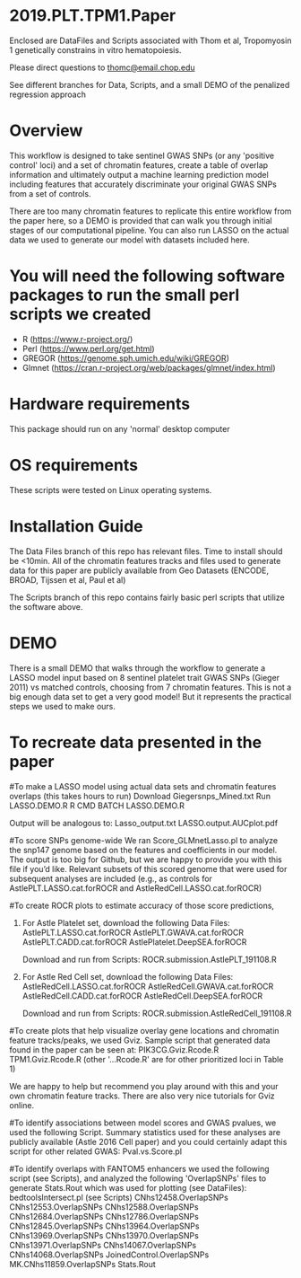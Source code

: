 # 2019.PLT.TPM1.Paper

Enclosed are DataFiles and Scripts associated with Thom et al, Tropomyosin 1 genetically constrains in vitro hematopoiesis. 

Please direct questions to thomc@email.chop.edu

See different branches for Data, Scripts, and a small DEMO of the penalized regression approach


# Overview
This workflow is designed to take sentinel GWAS SNPs (or any 'positive control' loci) and a set of chromatin features, create a table of overlap information and ultimately output a machine learning prediction model including features that accurately discriminate your original GWAS SNPs from a set of controls. 

There are too many chromatin features to replicate this entire workflow from the paper here, so a DEMO is provided that can walk you through initial stages of our computational pipeline. You can also run LASSO on the actual data we used to generate our model with datasets included here. 

# You will need the following software packages to run the small perl scripts we created
- R (https://www.r-project.org/)
- Perl (https://www.perl.org/get.html)
- GREGOR (https://genome.sph.umich.edu/wiki/GREGOR)
- Glmnet (https://cran.r-project.org/web/packages/glmnet/index.html)

# Hardware requirements
This package should run on any 'normal' desktop computer

# OS requirements
These scripts were tested on Linux operating systems.

# Installation Guide
The Data Files branch of this repo has relevant files. Time to install should be <10min. All of the chromatin features tracks and files used to generate data for this paper are publicly available from Geo Datasets (ENCODE, BROAD, Tijssen et al, Paul et al)

The Scripts branch of this repo contains fairly basic perl scripts that utilize the software above.

# DEMO
There is a small DEMO that walks through the workflow to generate a LASSO model input based on 8 sentinel platelet trait GWAS SNPs (Gieger 2011) vs matched controls, choosing from 7 chromatin features. 
This is not a big enough data set to get a very good model! But it represents the practical steps we used to make ours.

# To recreate data presented in the paper

#To make a LASSO model using actual data sets and chromatin features overlaps (this takes hours to run)
	Download Giegersnps_Mined.txt
	Run LASSO.DEMO.R
		R CMD BATCH LASSO.DEMO.R

   Output will be analogous to: 
	Lasso_output.txt
	LASSO.output.AUCplot.pdf
 

#To score SNPs genome-wide
We ran Score_GLMnetLasso.pl to analyze the snp147 genome based on the features and coefficients in our model.
The output is too big for Github, but we are happy to provide you with this file if you’d like.
Relevant subsets of this scored genome that were used for subsequent analyses are included (e.g., as controls for AstlePLT.LASSO.cat.forROCR and AstleRedCell.LASSO.cat.forROCR)

#To create ROCR plots to estimate accuracy of those score predictions, 

1. For Astle Platelet set, download the following Data Files: 
	AstlePLT.LASSO.cat.forROCR
	AstlePLT.GWAVA.cat.forROCR
	AstlePLT.CADD.cat.forROCR
	AstlePlatelet.DeepSEA.forROCR

	Download and run from Scripts: ROCR.submission.AstlePLT_191108.R

2. For Astle Red Cell set, download the following Data Files: 
	AstleRedCell.LASSO.cat.forROCR
	AstleRedCell.GWAVA.cat.forROCR
	AstleRedCell.CADD.cat.forROCR
	AstleRedCell.DeepSEA.forROCR

	Download and run from Scripts: ROCR.submission.AstleRedCell_191108.R
	

#To create plots that help visualize overlay gene locations and chromatin feature tracks/peaks, we used Gviz. Sample script that generated data found in the paper can be seen at: 
	PIK3CG.Gviz.Rcode.R
	TPM1.Gviz.Rcode.R
	(other '...Rcode.R' are for other prioritized loci in Table 1) 
	
   We are happy to help but recommend you play around with this and your own chromatin feature tracks. There are also very nice tutorials for Gviz online. 

#To identify associations between model scores and GWAS pvalues, we used the following Script. Summary statistics used for these analyses are publicly available (Astle 2016 Cell paper) and you could certainly adapt this script for other related GWAS: 
	Pval.vs.Score.pl
	
#To identify overlaps with FANTOM5 enhancers we used the following script (see Scripts), and analyzed the following 'OverlapSNPs' files to generate Stats.Rout which was used for plotting (see DataFiles):
	bedtoolsIntersect.pl (see Scripts)
	CNhs12458.OverlapSNPs
	CNhs12553.OverlapSNPs
	CNhs12588.OverlapSNPs
	CNhs12684.OverlapSNPs
	CNhs12786.OverlapSNPs
	CNhs12845.OverlapSNPs
	CNhs13964.OverlapSNPs
	CNhs13969.OverlapSNPs
	CNhs13970.OverlapSNPs
	CNhs13971.OverlapSNPs
	CNhs14067.OverlapSNPs
	CNhs14068.OverlapSNPs
	JoinedControl.OverlapSNPs
	MK.CNhs11859.OverlapSNPs
	Stats.Rout







